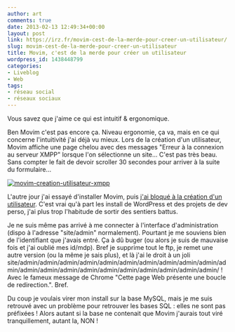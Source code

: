 ```yaml
---
author: art
comments: true
date: 2013-02-13 12:49:34+00:00
layout: post
link: https://irz.fr/movim-cest-de-la-merde-pour-creer-un-utilisateur/
slug: movim-cest-de-la-merde-pour-creer-un-utilisateur
title: Movim, c'est de la merde pour créer un utilisateur
wordpress_id: 1438448799
categories:
- Liveblog
- Web
tags:
- réseau social
- réseaux sociaux
---
```


Vous savez que j'aime ce qui est intuitif & ergonomique.

Ben Movim c'est pas encore ça. Niveau ergonomie, ça va, mais en ce qui concerne l'intuitivité j'ai déjà vu mieux. Lors de la création d'un utilisateur, Movim affiche une page chelou avec des messages "Erreur à la connexion au serveur XMPP" lorsque l'on sélectionne un site... C'est pas très beau. Sans compter le fait de devoir scroller 30 secondes pour arriver à la suite du formulaire...

[![movim-creation-utilisateur-xmpp](https://static.irz.fr/2013/02/movim-creation-utilisateur-xmpp.png)](https://irz.fr/recherche?q=movim-creation-utilisateur-xmpp)

L'autre jour j'ai essayé d'installer Movim, puis [j'ai bloqué à la création d'un utilisateur](https://irz.fr/movim-cest-de-la-merde-pour-creer-un-utilisateur). C'est vrai qu'à part les install de WordPress et des projets de dev perso, j'ai plus trop l'habitude de sortir des sentiers battus.

Je ne suis même pas arrivé à me connecter à l'interface d'administration (dispo à l'adresse "site/admin" normalement). Pourtant je me souviens bien de l'identifiant que j'avais entré. Ça à dû buger (ou alors je suis de mauvaise fois et j'ai oublié mes id/mdp). Bref je supprime tout le ftp, je remet une autre version (ou la même je sais plus), et là j'ai le droit à un joli site/admin/admin/admin/admin/admin/admin/admin/admin/admin/admin/admin/admin/admin/admin/admin/admin/admin/admin/admin/admin/admin/ ! Avec le fameux message de Chrome "Cette page Web présente une boucle de redirection.". Bref.

Du coup je voulais virer mon install sur la base MySQL, mais je me suis retrouvé avec un problème pour retrouver les bases SQL : elles ne sont pas préfixées ! Alors autant si la base ne contenait que Movim j'aurais tout viré tranquillement, autant la, NON !
